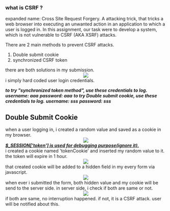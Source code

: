 <h3>
what is CSRF ?</h3>
expanded name: Cross Site Request Forgery. A attacking trick, that tricks a web browser into executing an unwanted action in an application to which a user is logged in.

<!--more-->In this assignment, our task were to develop a system, which is not vulnerable to CSRF (AKA XSRF) attacks.
There are 2 main methods to prevent CSRF attacks.
<ol>
<li>Double submit cookie</li>
<li>synchronized CSRF token </li>
</ol>
<div style="text-align: center;">

</div>
<div style="text-align: left;">

</div>
there are both solutions in my submission.

<div class="separator" style="clear: both; text-align: center;">
<a href="https://1.bp.blogspot.com/-xSzxvsK1iSk/XaFzZ02UkpI/AAAAAAAAxgU/heC9nmN1LTgPQDLzDYQ6-WbgXOsCZLbpwCEwYBhgL/s1600/1st.jpeg" imageanchor="1" style="margin-left: 1em; margin-right: 1em;"><img border="0" data-original-height="406" data-original-width="783" src="https://1.bp.blogspot.com/-xSzxvsK1iSk/XaFzZ02UkpI/AAAAAAAAxgU/heC9nmN1LTgPQDLzDYQ6-WbgXOsCZLbpwCEwYBhgL/s1600/1st.jpeg" /></a></div>
i simply hard coded user login credentials.

<i><b>to try "synchronized token method", use these credentials to log.</b></i>
<i><b>username: aaa</b></i>
<i><b>password: aaa</b></i>
<i><b>
</b></i> <i><b>to try Double submit cookie, use these credentials to log.</b></i>
<i><b>username: sss</b></i>
<i><b>password: sss</b></i>


<h2>
Double Submit Cookie</h2>
when a user logging in, i created a random value and saved as a cookie in my browser.
<div class="separator" style="clear: both; text-align: center;">
<a href="https://1.bp.blogspot.com/-o-5fS3cnhKI/XaF1TeY7buI/AAAAAAAAxgo/YN-AADbnSikT6Sw92IVLHIX8XJCaXFnjQCEwYBhgL/s1600/2.jpeg" imageanchor="1" style="margin-left: 1em; margin-right: 1em;"><img border="0" data-original-height="131" data-original-width="669" src="https://1.bp.blogspot.com/-o-5fS3cnhKI/XaF1TeY7buI/AAAAAAAAxgo/YN-AADbnSikT6Sw92IVLHIX8XJCaXFnjQCEwYBhgL/s1600/2.jpeg" /></a></div>
<div class="separator" style="clear: both; text-align: left;">
<b><i><u>$_SESSION['token'] is used for debugging purpose(ignore it).</u></i></b></div>
<div class="separator" style="clear: both; text-align: left;">

</div>
i created a cookie named 'tokenCookie' and inserted my random value to it. the token will expire in 1 hour.
<div class="separator" style="clear: both; text-align: center;">
<a href="https://1.bp.blogspot.com/-fRTO2ddFmsM/XaF3XnPNObI/AAAAAAAAxgw/M1eT-1lKEwgANikzDSloNsN1PDFAf60xQCLcBGAsYHQ/s1600/3.jpeg" imageanchor="1" style="margin-left: 1em; margin-right: 1em;"><img border="0" data-original-height="213" data-original-width="619" src="https://1.bp.blogspot.com/-fRTO2ddFmsM/XaF3XnPNObI/AAAAAAAAxgw/M1eT-1lKEwgANikzDSloNsN1PDFAf60xQCLcBGAsYHQ/s1600/3.jpeg" /></a></div>
<div class="separator" style="clear: both; text-align: center;">
</div>
that created cookie will be added to a hidden field in my every form via javascript.
<div class="separator" style="clear: both; text-align: center;">
<a href="https://1.bp.blogspot.com/-DAKMA4nMLuE/XaF32AEdc7I/AAAAAAAAxg4/EDcHbe1p-Hcyu7JPXqu_CRIH6KqRPC9fQCLcBGAsYHQ/s1600/4.jpeg" imageanchor="1" style="margin-left: 1em; margin-right: 1em;"><img border="0" data-original-height="339" data-original-width="808" src="https://1.bp.blogspot.com/-DAKMA4nMLuE/XaF32AEdc7I/AAAAAAAAxg4/EDcHbe1p-Hcyu7JPXqu_CRIH6KqRPC9fQCLcBGAsYHQ/s1600/4.jpeg" /></a></div>
when ever i submitted the form, both hidden value and my cookie will be send to the server side.
in server side, i check if both are same or not.
<div class="separator" style="clear: both; text-align: center;">
<a href="https://1.bp.blogspot.com/-QxwwbXvCE0U/XaF4PiPc2dI/AAAAAAAAxhE/v775exKMu_88xjFRxdXUZcjHurSvjzGngCLcBGAsYHQ/s1600/5.jpeg" imageanchor="1" style="margin-left: 1em; margin-right: 1em;"><img border="0" data-original-height="489" data-original-width="410" src="https://1.bp.blogspot.com/-QxwwbXvCE0U/XaF4PiPc2dI/AAAAAAAAxhE/v775exKMu_88xjFRxdXUZcjHurSvjzGngCLcBGAsYHQ/s1600/5.jpeg" /></a></div>
if both are same, no interruption happened. if not, it is a CSRF attack.
user will be notified about this.
&nbsp; 
